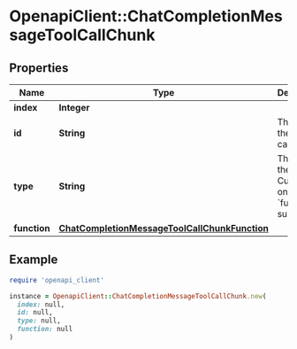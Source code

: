 # OpenapiClient::ChatCompletionMessageToolCallChunk

## Properties

| Name | Type | Description | Notes |
| ---- | ---- | ----------- | ----- |
| **index** | **Integer** |  |  |
| **id** | **String** | The ID of the tool call. | [optional] |
| **type** | **String** | The type of the tool. Currently, only &#x60;function&#x60; is supported. | [optional] |
| **function** | [**ChatCompletionMessageToolCallChunkFunction**](ChatCompletionMessageToolCallChunkFunction.md) |  | [optional] |

## Example

```ruby
require 'openapi_client'

instance = OpenapiClient::ChatCompletionMessageToolCallChunk.new(
  index: null,
  id: null,
  type: null,
  function: null
)
```


